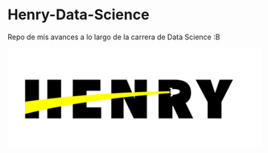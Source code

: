 # Henry-Data-Science
Repo de mis avances a lo largo de la carrera de Data Science :B

![Henry](./assets/logo-henry.png "Soy Henry")